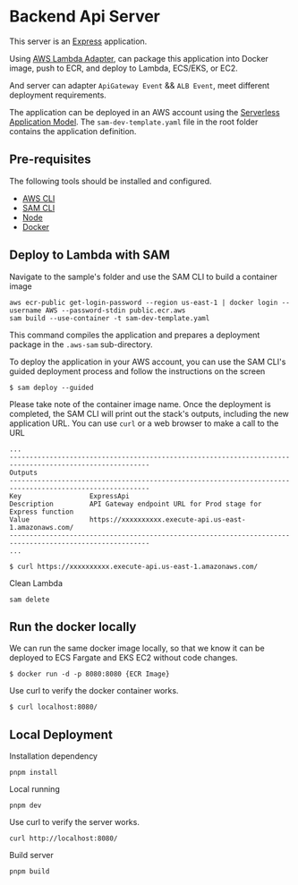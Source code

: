 # Backend Api Server

This server is an [Express](https://expressjs.com/) application. 

Using [AWS Lambda Adapter](https://github.com/awslabs/aws-lambda-web-adapter), can package this application into Docker image, push to ECR, and deploy to Lambda, ECS/EKS, or EC2.

And server can adapter `ApiGateway Event` && `ALB Event`, meet different deployment requirements.

The application can be deployed in an AWS account using the [Serverless Application Model](https://github.com/awslabs/serverless-application-model). 
The `sam-dev-template.yaml` file in the root folder contains the application definition.

## Pre-requisites

The following tools should be installed and configured. 
* [AWS CLI](https://aws.amazon.com/cli/)
* [SAM CLI](https://github.com/awslabs/aws-sam-cli)
* [Node](https://nodejs.org/en/)
* [Docker](https://www.docker.com/products/docker-desktop)

## Deploy to Lambda with SAM
Navigate to the sample's folder and use the SAM CLI to build a container image
```shell
aws ecr-public get-login-password --region us-east-1 | docker login --username AWS --password-stdin public.ecr.aws
sam build --use-container -t sam-dev-template.yaml
```

This command compiles the application and prepares a deployment package in the `.aws-sam` sub-directory.

To deploy the application in your AWS account, you can use the SAM CLI's guided deployment process and follow the instructions on the screen

```shell
$ sam deploy --guided
```
Please take note of the container image name.
Once the deployment is completed, the SAM CLI will print out the stack's outputs, including the new application URL. You can use `curl` or a web browser to make a call to the URL

```shell
...
---------------------------------------------------------------------------------------------------------
Outputs
---------------------------------------------------------------------------------------------------------
Key                 ExpressApi                                                                                                                                                                                                      
Description         API Gateway endpoint URL for Prod stage for Express function                                                                                                                                                    
Value               https://xxxxxxxxxx.execute-api.us-east-1.amazonaws.com/ 
---------------------------------------------------------------------------------------------------------
...

$ curl https://xxxxxxxxxx.execute-api.us-east-1.amazonaws.com/ 
```

Clean Lambda
```shell
sam delete
```

## Run the docker locally

We can run the same docker image locally, so that we know it can be deployed to ECS Fargate and EKS EC2 without code changes.

```shell
$ docker run -d -p 8080:8080 {ECR Image}

```

Use curl to verify the docker container works.

```shell
$ curl localhost:8080/ 
```

## Local Deployment
Installation dependency
```shell
pnpm install
```

Local running
```shell
pnpm dev
```

Use curl to verify the server works.

```shell
curl http://localhost:8080/
```

Build server
```shell
pnpm build
```

